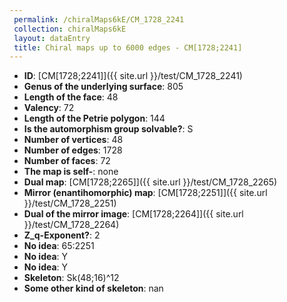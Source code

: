```yaml
--- 
 permalink: /chiralMaps6kE/CM_1728_2241 
 collection: chiralMaps6kE
 layout: dataEntry
 title: Chiral maps up to 6000 edges - CM[1728;2241]
---
```


- **ID**: [CM[1728;2241]]({{ site.url }}/test/CM_1728_2241)
- **Genus of the underlying surface**: 805
- **Length of the face**: 48
- **Valency**: 72
- **Length of the Petrie polygon**: 144
- **Is the automorphism group solvable?**: S
- **Number of vertices**: 48
- **Number of edges**: 1728
- **Number of faces**: 72
- **The map is self-**: none
- **Dual map**: [CM[1728;2265]]({{ site.url }}/test/CM_1728_2265)
- **Mirror (enantihomorphic) map**: [CM[1728;2251]]({{ site.url }}/test/CM_1728_2251)
- **Dual of the mirror image**: [CM[1728;2264]]({{ site.url }}/test/CM_1728_2264)
- **Z_q-Exponent?**: 2
- **No idea**:  65:2251
- **No idea**: Y
- **No idea**: Y
- **Skeleton**: Sk(48;16)^12
- **Some other kind of skeleton**: nan
